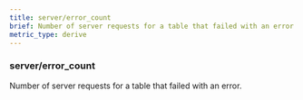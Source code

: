 ```yaml
---
title: server/error_count
brief: Number of server requests for a table that failed with an error.
metric_type: derive
---
```

### server/error_count

Number of server requests for a table that failed with an error.